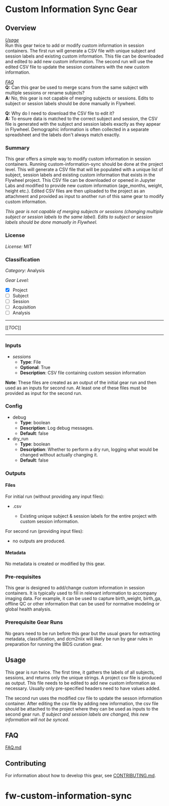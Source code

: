 # Custom Information Sync Gear

## Overview

*[Usage](#usage)*  
Run this gear twice to add or modify custom information in session containers. The first run will generate a CSV file with unique subject and session labels and existing custom information. This file can be downloaded and edited to add new custom information. The second run will use the edited CSV file to update the session containers with the new custom information.

*[FAQ](#faq)*  
**Q:** Can this gear be used to merge scans from the same subject with multiple sessions or rename subjects?  
**A:** No, this gear is not capable of merging subjects or sessions. Edits to subject or session labels should be done manually in Flywheel.  

**Q:** Why do I need to download the CSV file to edit it?  
**A:** To ensure data is matched to the correct subject and session, the CSV file is generated with the subject and session labels exactly as they appear in Flywheel. Demographic information is often collected in a separate spreadsheet and the labels don't always match exactly.

### Summary

This gear offers a simple way to modify custom information in session containers. Running custom-information-sync should be done at the project level. This will generate a CSV file that will be populated with a unique list of subject, session labels and existing custom information that exists in the Flywheel project. This CSV file can be downloaded or opened in Jupyter Labs and modified to provide new custom information (age_months, weight, height etc.). Edited CSV files are then uploaded to the project as an attachment and provided as input to another run of this same gear to modify custom information. 

*This gear is not capable of merging subjects or sessions (changing multiple subject or session labels to the same label). Edits to subject or session labels should be done manually in Flywheel.*


### License 

*License:* MIT

### Classification

*Category:* Analysis

*Gear Level:*

- [X] Project
- [ ] Subject
- [ ] Session
- [ ] Acquisition
- [ ] Analysis

----

[[_TOC_]]

----

### Inputs

* *sessions*
    - **Type**: File
    - **Optional**: True
    - **Description**: CSV file containing custom session information

**Note**: These files are created as an output of the initial gear run and then used as an inputs for second run.  At least one of these files must be provided as input for the second run.

### Config

* debug
    - **Type**: boolean
    - **Description**: Log debug messages.
    - **Default**: false
* dry_run
    - **Type**: boolean
    - **Description**: Whether to perform a dry run, logging what would be changed without actually changing it.
    - **Default**: false

### Outputs

#### Files

For initial run (without providing any input files):
- <project>.csv
  - Existing unique subject & session labels for the entire project with custom session information.

For second run (providing input files):
- no outputs are produced.

#### Metadata

No metadata is created or modified by this gear.

### Pre-requisites

This gear is designed to add/change custom information in session containers.  It is typically used to fill in relevant information to accompany imaging data.  For example, it can be used to capture birth_weight, birth_ga, offline QC or other information that can be used for normative modeling or global health analysis.  

### Prerequisite Gear Runs

No gears need to be run before this gear but the usual gears for extracting metadata, classification, and dcm2niix will likely be run by gear rules in preparation for running the BIDS curation gear.

## Usage

This gear is run twice.  The first time, it gathers the labels of all subjects, sessions, and returns only the unique strings.  A project csv file is produced as output.  This file needs to be edited to add new custom information as necessary. Usually only pre-specified headers need to have values added.  

The second run uses the modified csv file to update the sesson information container.  After editing the csv file by adding new information, the csv file should be attached to the project where they can be used as inputs to the second gear run.  *If subject and session labels are changed, this new information will not be synced.*

## FAQ

[FAQ.md](FAQ.md)

## Contributing

For information about how to develop this gear, see [CONTRIBUTING.md](CONTRIBUTING.md).
<!-- markdownlint-disable-file -->
# fw-custom-information-sync

